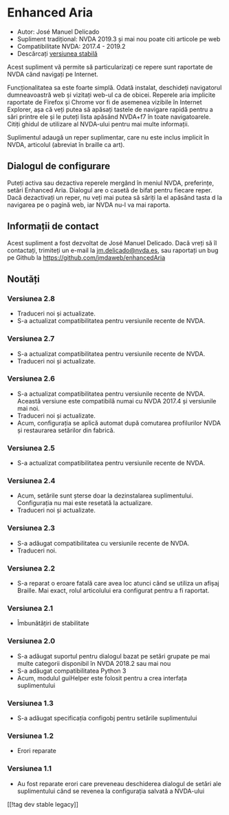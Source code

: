 # Enhanced Aria #

* Autor: José Manuel Delicado
* Supliment tradițional: NVDA 2019.3 și mai nou poate citi articole pe web
* Compatibilitate NVDA: 2017.4 - 2019.2
* Descărcați [versiunea stabilă][1]

Acest supliment vă permite să particularizați ce repere sunt raportate de
NVDA când navigați pe Internet.

Funcționalitatea sa este foarte simplă. Odată instalat, deschideți
navigatorul dumneavoastră web și vizitați web-ul ca de obicei. Reperele aria
implicite raportate de Firefox și Chrome vor fi de asemenea vizibile în
Internet Explorer, așa că veți putea să apăsați tastele de navigare rapidă
pentru a sări printre ele și le puteți lista apăsând NVDA+f7 în toate
navigatoarele. Citiți ghidul de utilizare al NVDA-ului pentru mai multe
informații.

Suplimentul adaugă un reper suplimentar, care nu este inclus implicit în
NVDA, articolul (abreviat în braille ca art).

## Dialogul de configurare

Puteți activa sau dezactiva reperele mergând în meniul NVDA, preferințe,
setări Enhanced Aria. Dialogul are o casetă de bifat pentru fiecare
reper. Dacă dezactivați un reper, nu veți mai putea să săriți la el apăsând
tasta d la navigarea pe o pagină web, iar NVDA nu-l va mai raporta.

## Informații de contact

Acest supliment a fost dezvoltat de José Manuel Delicado. Dacă vreți să îl
contactați, trimiteți un e-mail la jm.delicado@nvda.es, sau raportați un bug
pe Github la https://github.com/jmdaweb/enhancedAria

## Noutăți

### Versiunea 2.8

* Traduceri noi și actualizate.
* S-a actualizat compatibilitatea pentru versiunile recente de NVDA.

### Versiunea 2.7

* S-a actualizat compatibilitatea pentru versiunile recente de NVDA.
* Traduceri noi și actualizate.

### Versiunea 2.6

* S-a actualizat compatibilitatea pentru versiunile recente de NVDA. Această
  versiune este compatibilă numai cu NVDA 2017.4 și versiunile mai noi.
* Traduceri noi și actualizate.
* Acum, configurația se aplică automat după comutarea profilurilor NVDA și
  restaurarea setărilor din fabrică.

### Versiunea 2.5

* S-a actualizat compatibilitatea pentru versiunile recente de NVDA.

### Versiunea 2.4

* Acum, setările sunt șterse doar la dezinstalarea
  suplimentului. Configurația nu mai este resetată la actualizare.
* Traduceri noi și actualizate.

### Versiunea 2.3

* S-a adăugat compatibilitatea cu versiunile recente de NVDA.
* Traduceri noi.

### Versiunea 2.2

* S-a reparat o eroare fatală care avea loc atunci când se utiliza un afișaj
  Braille. Mai exact, rolul articolului era configurat pentru a fi raportat.

### Versiunea 2.1

* Îmbunătățiri de stabilitate

### Versiunea 2.0

* S-a adăugat suportul pentru dialogul bazat pe setări grupate pe mai multe
  categorii disponibil în NVDA 2018.2 sau mai nou
* S-a adăugat compatibilitatea Python 3
* Acum, modulul guiHelper este folosit pentru a crea interfața suplimentului

### Versiunea 1.3

* S-a adăugat specificația configobj pentru setările suplimentului

### Versiunea 1.2

* Erori reparate

### Versiunea 1.1

* Au fost reparate erori care preveneau deschiderea dialogul de setări ale
  suplimentului când se revenea la configurația salvată a NVDA-ului

[[!tag dev stable legacy]]

[1]: https://addons.nvda-project.org/files/get.php?file=earia
